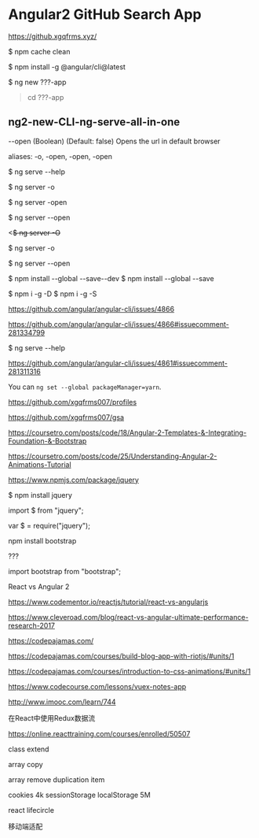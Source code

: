 # Angular2 GitHub Search App



https://github.xgqfrms.xyz/





$ npm cache clean

$ npm install -g @angular/cli@latest

$ ng new ???-app

> cd ???-app


## ng2-new-CLI-ng-serve-all-in-one

--open (Boolean) (Default: false) Opens the url in default browser

aliases: -o, -open, -open, -open


$ ng serve --help

$ ng server -o

$ ng server -open

$ ng server --open





<<del>$ ng server -O</del>

$ ng server -o

$ ng server --open


$ npm install --global --save--dev
$ npm install --global --save

$ npm i -g -D
$ npm i -g -S



https://github.com/angular/angular-cli/issues/4866

https://github.com/angular/angular-cli/issues/4866#issuecomment-281334799

$ ng serve --help


https://github.com/angular/angular-cli/issues/4861#issuecomment-281311316



You can `ng set --global packageManager=yarn`.






https://github.com/xgqfrms007/profiles

https://github.com/xgqfrms007/gsa



https://coursetro.com/posts/code/18/Angular-2-Templates-&-Integrating-Foundation-&-Bootstrap


https://coursetro.com/posts/code/25/Understanding-Angular-2-Animations-Tutorial





https://www.npmjs.com/package/jquery

$ npm install jquery

import $ from "jquery";


var $ = require("jquery");





npm install bootstrap


???

import bootstrap from "bootstrap";



React vs Angular 2


https://www.codementor.io/reactjs/tutorial/react-vs-angularjs

https://www.cleveroad.com/blog/react-vs-angular-ultimate-performance-research-2017



https://codepajamas.com/

https://codepajamas.com/courses/build-blog-app-with-riotjs/#units/1

https://codepajamas.com/courses/introduction-to-css-animations/#units/1



https://www.codecourse.com/lessons/vuex-notes-app




http://www.imooc.com/learn/744

在React中使用Redux数据流

https://online.reacttraining.com/courses/enrolled/50507




class extend 

array copy

array remove duplication item



cookies 4k
sessionStorage
localStorage 5M

react lifecircle



移动端适配














